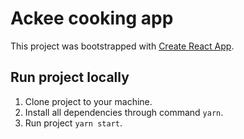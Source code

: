 # Ackee cooking app

This project was bootstrapped with [Create React App](https://github.com/facebook/create-react-app).

## Run project locally

1. Clone project to your machine.
2. Install all dependencies through command `yarn`.
3. Run project `yarn start`.
